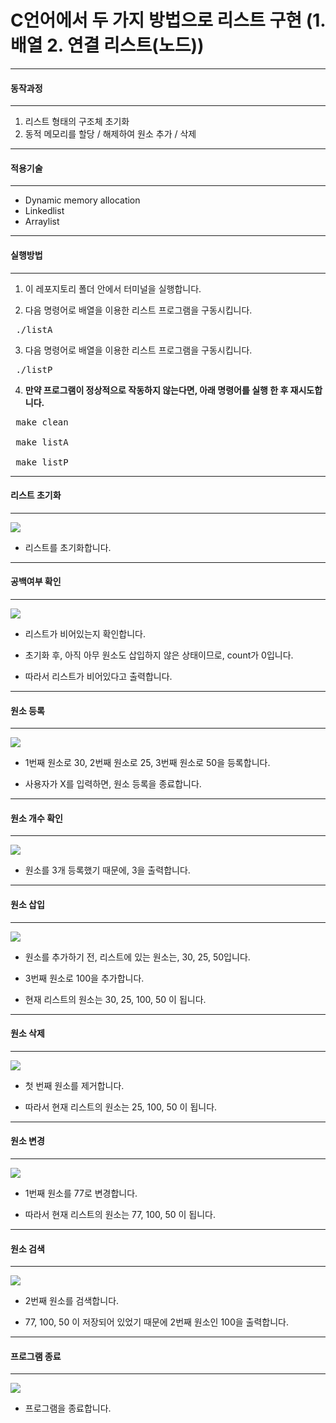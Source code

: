 # C언어에서 두 가지 방법으로 리스트 구현 (1. 배열 2. 연결 리스트(노드))

---
#### 동작과정
---
1. 리스트 형태의 구조체 초기화
2. 동적 메모리를 할당 / 해제하여 원소 추가 / 삭제



---
#### 적용기술
---


- Dynamic memory allocation
- Linkedlist
- Arraylist



---
#### 실행방법
---


1. 이 레포지토리 폴더 안에서 터미널을 실행합니다.


2. 다음 명령어로 배열을 이용한 리스트 프로그램을 구동시킵니다.

<pre> ./listA </pre>


3. 다음 명령어로 배열을 이용한 리스트 프로그램을 구동시킵니다.

<pre> ./listP </pre>


4. <strong>만약 프로그램이 정상적으로 작동하지 않는다면, 아래 명령어를 실행 한 후 재시도합니다.</strong>

 <pre>
 make clean

 make listA

 make listP
</pre>





---
#### 리스트 초기화
---
![](https://user-images.githubusercontent.com/53927414/171184623-28111d82-d907-40b0-9503-b1a865f26706.png)

* 리스트를 초기화합니다.


---
#### 공백여부 확인
---
![](https://user-images.githubusercontent.com/53927414/171184663-b7043f61-e994-4299-bc01-7bee39fae5c4.png)

* 리스트가 비어있는지 확인합니다.

* 초기화 후, 아직 아무 원소도 삽입하지 않은 상태이므로, count가 0입니다.

* 따라서 리스트가 비어있다고 출력합니다.



---
#### 원소 등록
---
![](https://user-images.githubusercontent.com/53927414/171184676-aff43c27-da7c-4b79-8f1f-d8f3301cf75a.png)

* 1번째 원소로 30, 2번째 원소로 25, 3번째 원소로 50을 등록합니다.

* 사용자가 X를 입력하면, 원소 등록을 종료합니다.




---
#### 원소 개수 확인
---
![](https://user-images.githubusercontent.com/53927414/171184695-7d1de0ca-f692-4201-a1b9-e1dbeb21634a.png)

* 원소를 3개 등록했기 때문에, 3을 출력합니다.




---
#### 원소 삽입
---
![](https://user-images.githubusercontent.com/53927414/171184715-c78379be-30ac-4bec-a362-1f117524b3b7.png)

* 원소를 추가하기 전, 리스트에 있는 원소는, 30, 25, 50입니다.

* 3번째 원소로 100을 추가합니다.

* 현재 리스트의 원소는 30, 25, 100, 50 이 됩니다.




---
#### 원소 삭제
---
![](https://user-images.githubusercontent.com/53927414/171184748-ff317556-a83c-448f-b443-91b5a2f98770.png)

* 첫 번째 원소를 제거합니다.

* 따라서 현재 리스트의 원소는 25, 100, 50 이 됩니다.



---
#### 원소 변경
---
![](https://user-images.githubusercontent.com/53927414/171184768-fa56cd18-56f8-46f1-8626-692abb14ce16.png)

* 1번째 원소를 77로 변경합니다.

* 따라서 현재 리스트의 원소는 77, 100, 50 이 됩니다.



---
#### 원소 검색
---
![](https://user-images.githubusercontent.com/53927414/171184815-71aaf2b2-6b7c-4593-af3c-3215ca7281f4.png)

* 2번째 원소를 검색합니다.

* 77, 100, 50 이 저장되어 있었기 때문에 2번째 원소인 100을 출력합니다.




---
#### 프로그램 종료
---
![](https://user-images.githubusercontent.com/53927414/171184845-475a8a5e-b40e-4261-9a86-5beb77f658bd.png)

* 프로그램을 종료합니다.